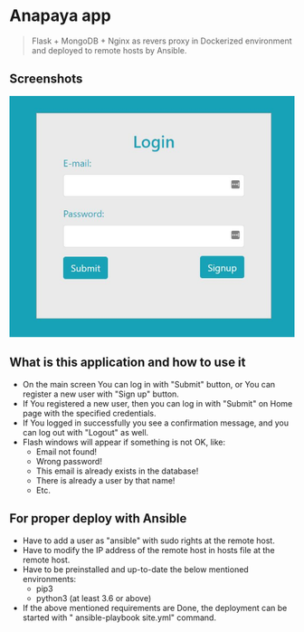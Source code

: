 # Anapaya app
> Flask + MongoDB + Nginx as revers proxy in Dockerized environment and deployed to remote hosts by Ansible.

## Screenshots
![App Screenshot](./img/anapayapp.JPG)

## What is this application and how to use it
* On the main screen You can log in with "Submit" button, or You can register a new user  with "Sign up" button.
* If You registered a new user, then you can log in with "Submit" on Home page with the specified credentials.
* If You logged in successfully you see a confirmation message, and you can log out with "Logout" as well.
* Flash windows will appear if something is not OK, like:
    - Email not found!
    - Wrong password!
    - This email is already exists in the database!
    - There is already a user by that name!
    - Etc.


## For proper deploy with Ansible
* Have to add a user as "ansible" with sudo rights at the remote host.
* Have to modify the IP address of the remote host in hosts file at the remote host.
* Have to be preinstalled and up-to-date the below mentioned environments:
    - pip3
    - python3 (at least 3.6 or above)
* If the above mentioned requirements are Done, the deployment can be started with " ansible-playbook site.yml" command.
